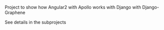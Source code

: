 Project to show how Angular2 with Apollo works with Django with Django-Graphene

See details in the subprojects